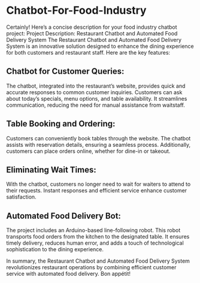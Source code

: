 # Chatbot-For-Food-Industry
Certainly! Here’s a concise description for your food industry chatbot project:
Project Description: Restaurant Chatbot and Automated Food Delivery System
The Restaurant Chatbot and Automated Food Delivery System is an innovative solution designed to enhance the dining experience for both customers and restaurant staff. Here are the key features:
## Chatbot for Customer Queries:
The chatbot, integrated into the restaurant’s website, provides quick and accurate responses to common customer inquiries.
Customers can ask about today’s specials, menu options, and table availability.
It streamlines communication, reducing the need for manual assistance from waitstaff.
## Table Booking and Ordering:
Customers can conveniently book tables through the website.
The chatbot assists with reservation details, ensuring a seamless process.
Additionally, customers can place orders online, whether for dine-in or takeout.
## Eliminating Wait Times:
With the chatbot, customers no longer need to wait for waiters to attend to their requests.
Instant responses and efficient service enhance customer satisfaction.
## Automated Food Delivery Bot:
The project includes an Arduino-based line-following robot.
This robot transports food orders from the kitchen to the designated table.
It ensures timely delivery, reduces human error, and adds a touch of technological sophistication to the dining experience.

In summary, the Restaurant Chatbot and Automated Food Delivery System revolutionizes restaurant operations by combining efficient customer service with automated food delivery. Bon appétit!
